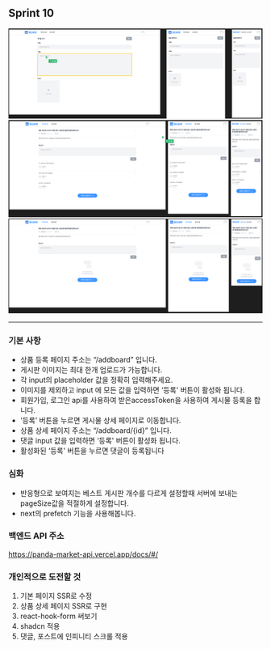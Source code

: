 ## Sprint 10

![alt text](image.png)
![alt text](image-1.png)
![alt text](image-2.png)

****
### 기본 사항
- 상품 등록 페이지 주소는  “/addboard” 입니다.
- 게시판 이미지는 최대 한개 업로드가 가능합니다.
- 각 input의 placeholder 값을 정확히 입력해주세요.
- 이미지를 제외하고 input 에 모든 값을 입력하면  ‘등록' 버튼이 활성화 됩니다.
- 회원가입, 로그인 api를 사용하여 받은accessToken을 사용하여 게시물 등록을 합니다.
- ‘등록’ 버튼을 누르면 게시물 상세 페이지로 이동합니다.
- 상품 상세 페이지 주소는  “/addboard/{id}” 입니다.
- 댓글 input 값을 입력하면  ‘등록' 버튼이 활성화 됩니다.
- 활성화된 ‘등록' 버튼을 누르면 댓글이 등록됩니다

### 심화

- 반응형으로 보여지는 베스트 게시판 개수를 다르게 설정할때 서버에 보내는 pageSize값을 적절하게 설정합니다.
- next의 prefetch 기능을 사용해봅니다.

### 백엔드 API 주소

https://panda-market-api.vercel.app/docs/#/

### 개인적으로 도전할 것

1. 기본 페이지 SSR로 수정
2. 상품 상세 페이지 SSR로 구현
3. react-hook-form 써보기
4. shadcn 적용
5. 댓글, 포스트에 인피니티 스크롤 적용